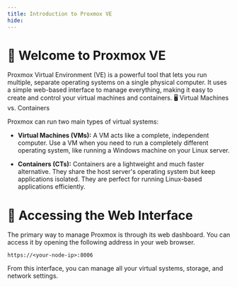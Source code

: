 ```yaml
---
title: Introduction to Proxmox VE
hide:
---
```


# 🐧 Welcome to Proxmox VE

Proxmox Virtual Environment (VE) is a powerful tool that lets you run multiple, separate operating systems on a single physical computer. It uses a simple web-based interface to manage everything, making it easy to create and control your virtual machines and containers.
🖥️ Virtual Machines vs. Containers

Proxmox can run two main types of virtual systems:

* **Virtual Machines (VMs):** A VM acts like a complete, independent computer. Use a VM when you need to run a completely different operating system, like running a Windows machine on your Linux server.

* **Containers (CTs):** Containers are a lightweight and much faster alternative. They share the host server's operating system but keep applications isolated. They are perfect for running Linux-based applications efficiently.

# 🚀 Accessing the Web Interface

The primary way to manage Proxmox is through its web dashboard. You can access it by opening the following address in your web browser.

`https://<your-node-ip>:8006`

From this interface, you can manage all your virtual systems, storage, and network settings.